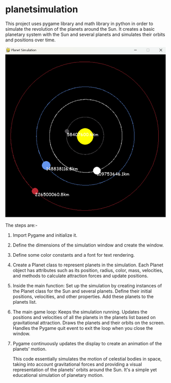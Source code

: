 # planetsimulation
This project uses pygame library and math library in python in order to simulate the revolution of the planets around the Sun.
It creates a basic planetary system with the Sun and several planets and simulates their orbits and positions over time.

![](Screenshot%202023-10-15%20002131.png)

The steps are:-
1) Import Pygame and initialize it.

2) Define the dimensions of the simulation window and create the window.

3) Define some color constants and a font for text rendering.

4) Create a Planet class to represent planets in the simulation. Each Planet object has attributes such as its position, radius, color, mass, velocities, and methods to calculate attraction forces and update positions.

5) Inside the main function:
  Set up the simulation by creating instances of the Planet class for the Sun and several planets.
  Define their initial positions, velocities, and other properties.
  Add these planets to the planets list.
  
6) The main game loop:
  Keeps the simulation running.
  Updates the positions and velocities of all the planets in the planets list based on gravitational attraction.
  Draws the planets and their orbits on the screen.
  Handles the Pygame quit event to exit the loop when you close the window.
  
7) Pygame continuously updates the display to create an animation of the planets' motion.


   This code essentially simulates the motion of celestial bodies in space, taking into account gravitational forces and providing a visual representation of the planets' orbits around the Sun. It's a simple yet educational simulation of planetary motion.
